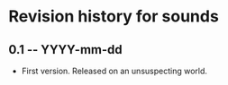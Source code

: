 # Revision history for sounds

## 0.1 -- YYYY-mm-dd

* First version. Released on an unsuspecting world.
